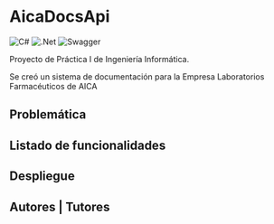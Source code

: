 # AicaDocsApi

![C#](https://img.shields.io/badge/c%23-%23239120.svg?style=for-the-badge&logo=csharp&logoColor=white)
![.Net](https://img.shields.io/badge/.NET-5C2D91?style=for-the-badge&logo=.net&logoColor=white)
![Swagger](https://img.shields.io/badge/-Swagger-%23Clojure?style=for-the-badge&logo=swagger&logoColor=white)


Proyecto de Práctica I de Ingeniería Informática.

Se creó un sistema de documentación para la Empresa Laboratorios Farmacéuticos de AICA

[//]: # (Insertar Minimal Api)
[//]: # (Insertar documentacion de C# y Asp.Net Core 8.0)

## Problemática

## Listado de funcionalidades

## Despliegue

## Autores | Tutores